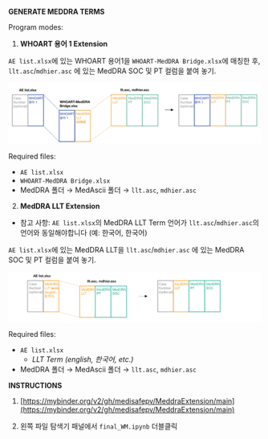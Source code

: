 **GENERATE MEDDRA TERMS**

Program modes:

1. **WHOART 용어 1 Extension**

`AE list.xlsx`에 있는 WHOART 용어1을 `WHOART-MedDRA Bridge.xlsx`에 매칭한 후, `llt.asc`/`mdhier.asc` 에 있는 MedDRA SOC 및 PT 컬럼을 붙여 놓기.

![Mode 1](images/mode1.jpeg)

Required files: 
* `AE list.xlsx`
* `WHOART-MedDRA Bridge.xlsx`
* MedDRA 폴더 $\rightarrow$ MedAscii 폴더 $\rightarrow$ `llt.asc`, `mdhier.asc`

 
2. **MedDRA LLT Extension** 
* 참고 사항: `AE list.xlsx`의 MedDRA LLT Term 언어가 `llt.asc`/`mdhier.asc`의 언어와 동일해야합니다 (예: 한국어, 한국어)

`AE list.xlsx`에 있는 MedDRA LLT을 `llt.asc`/`mdhier.asc` 에 있는 MedDRA SOC 및 PT 컬럼을 붙여 놓기.

![Mode 3](images/mode2.jpeg)

Required files:
* `AE list.xlsx`
    * _LLT Term (english, 한국어, etc.)_
* MedDRA 폴더 $\rightarrow$ MedAscii 폴더 $\rightarrow$ `llt.asc`, `mdhier.asc`


**INSTRUCTIONS**
1. [https://mybinder.org/v2/gh/medisafepv/MeddraExtension/main](https://mybinder.org/v2/gh/medisafepv/MeddraExtension/main)

2. 왼쪽 파일 탐색기 패널에서 `final_WM.ipynb` 더블클릭
